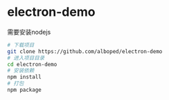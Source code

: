 # electron-demo

需要安装nodejs

```bash
# 下载项目
git clone https://github.com/alboped/electron-demo
# 进入项目目录
cd electron-demo
# 安装依赖
npm install
# 打包
npm package
```
